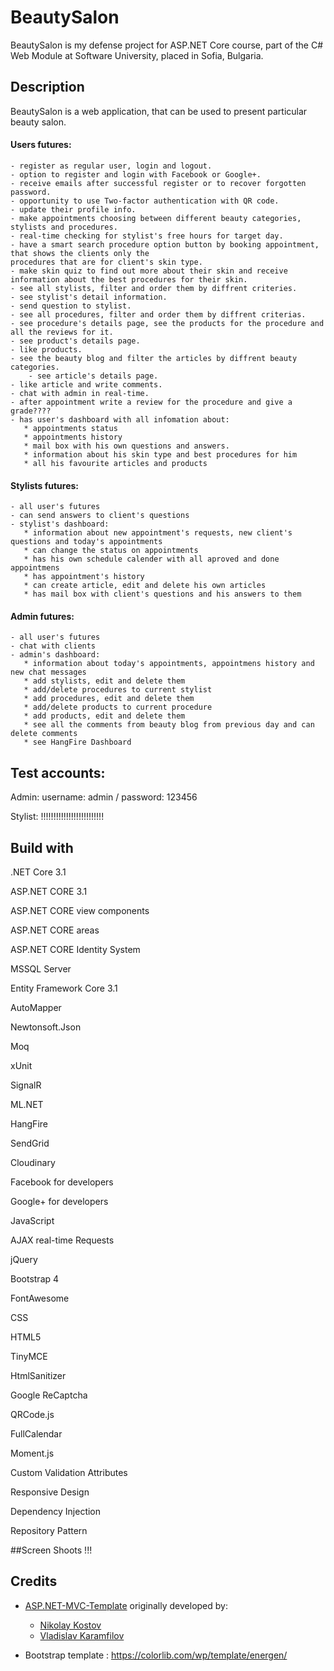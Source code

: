 # BeautySalon
BeautySalon is my defense project for ASP.NET Core course, part of the C# Web Module at Software University, placed in Sofia, Bulgaria.

## Description
BeautySalon is a web application, that can be used to present particular beauty salon.

#### Users futures:
	- register as regular user, login and logout.
	- option to register and login with Facebook or Google+.
	- receive emails after successful register or to recover forgotten password.
	- opportunity to use Two-factor authentication with QR code.
	- update their profile info.
	- make appointments choosing between different beauty categories, stylists and procedures.
	- real-time checking for stylist's free hours for target day.
	- have a smart search procedure option button by booking appointment, that shows the clients only the 
    procedures that are for client's skin type.
	- make skin quiz to find out more about their skin and receive information about the best procedures for their skin.
	- see all stylists, filter and order them by diffrent criteries.
	- see stylist's detail information.
	- send question to stylist.
	- see all procedures, filter and order them by diffrent criterias.
	- see procedure's details page, see the products for the procedure and all the reviews for it.
	- see product's details page.
	- like products.
	- see the beauty blog and filter the articles by diffrent beauty categories.
        - see article's details page.
	- like article and write comments.
	- chat with admin in real-time.
	- after appointment write a review for the procedure and give a grade????   
	- has user's dashboard with all infomation about: 
	   * appointments status
	   * appointments history
	   * mail box with his own questions and answers.
	   * information about his skin type and best procedures for him
	   * all his favourite articles and products


#### Stylists futures:
	- all user's futures
	- can send answers to client's questions
	- stylist's dashboard: 
	   * information about new appointment's requests, new client's questions and today's appointments
	   * can change the status on appointments
	   * has his own schedule calender with all aproved and done appointmens
	   * has appointment's history
	   * can create article, edit and delete his own articles
	   * has mail box with client's questions and his answers to them
	   
#### Admin futures:
	- all user's futures
	- chat with clients
	- admin's dashboard: 
	   * information about today's appointments, appointmens history and new chat messages
	   * add stylists, edit and delete them
	   * add/delete procedures to current stylist
	   * add procedures, edit and delete them
	   * add/delete products to current procedure
	   * add products, edit and delete them
	   * see all the comments from beauty blog from previous day and can delete comments
	   * see HangFire Dashboard
	   
## Test accounts:

Admin: username: admin / password: 123456

Stylist: !!!!!!!!!!!!!!!!!!!!!!!!!

## Build with

.NET Core 3.1

ASP.NET CORE 3.1

ASP.NET CORE view components 

ASP.NET CORE areas

ASP.NET CORE Identity System

MSSQL Server 

Entity Framework Core 3.1

AutoMapper

Newtonsoft.Json

Moq

xUnit

SignalR

ML.NET

HangFire 

SendGrid 

Cloudinary 

Facebook for developers 

Google+ for developers 

JavaScript

AJAX real-time Requests 

jQuery

Bootstrap 4

FontAwesome

CSS

HTML5

TinyMCE

HtmlSanitizer

Google ReCaptcha

QRCode.js

FullCalendar

Moment.js

Custom Validation Attributes

Responsive Design

Dependency Injection

Repository Pattern


##Screen Shoots
!!!


## Credits

- [ASP.NET-MVC-Template](https://github.com/NikolayIT/ASP.NET-Core-Template) originally developed by:
   * [Nikolay Kostov](https://github.com/NikolayIT)
   * [Vladislav Karamfilov](https://github.com/vladislav-karamfilov)

- Bootstrap template : https://colorlib.com/wp/template/energen/
